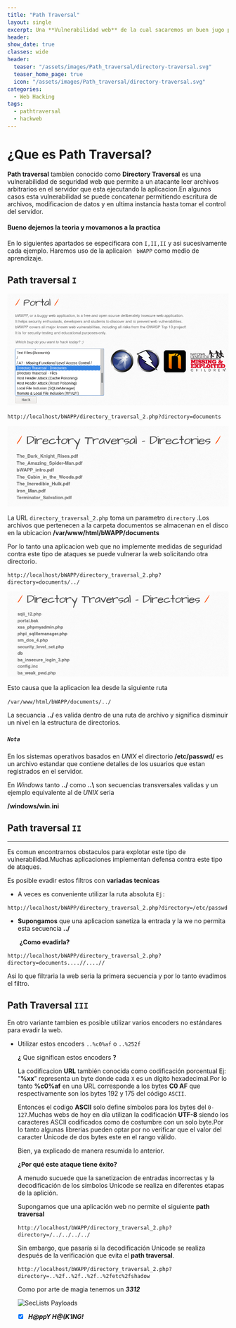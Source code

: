 ```yaml
---
title: "Path Traversal"
layout: single
excerpt: Una **Vulnerabilidad web** de la cual sacaremos un buen jugo para aprovechar datos sensibles del servidor...
header:
show_date: true
classes: wide
header:
  teaser: "/assets/images/Path_traversal/directory-traversal.svg"
  teaser_home_page: true
  icon: "/assets/images/Path_traversal/directory-traversal.svg"
categories:
  - Web Hacking
tags:
  - pathtraversal
  - hackweb
---
```


# ¿Que es Path Traversal?

**Path traversal** tambien conocido como **Directory Traversal** es una vulnerabilidad de seguridad web que permite a un atacante leer archivos arbitrarios en el servidor que esta ejecutando la aplicacion.En algunos casos esta vulnerabilidad se puede concatenar permitiendo escritura de archivos, modificacion de datos y en ultima instancia hasta tomar el control del servidor.

#### Bueno dejemos la teoria y movamonos a la practica

En lo siguientes apartados se especificara con `I,II,II` y asi sucesivamente cada ejemplo. Haremos uso de la aplicaion ` bWAPP` como medio de aprendizaje.

## Path traversal `I`

![](/assets/images/Path_traversal/1.png)        

```http
http://localhost/bWAPP/directory_traversal_2.php?directory=documents
```

![](/assets/images/Path_traversal/2.png)      

 La URL `directory_traversal_2.php` toma un parametro  `directory` .Los archivos que pertenecen a la carpeta documentos  se almacenan en el disco en la ubicacion **/var/www/html/bWAPP/documents**

Por lo tanto una aplicacion web que no implemente medidas de seguridad contra este tipo de ataques se puede vulnerar la web solicitando otra directorio.

```http
http://localhost/bWAPP/directory_traversal_2.php?directory=documents/../
```

![](/assets/images/Path_traversal/3.png)    

Esto causa que la aplicacion lea desde la siguiente ruta 

`/var/www/html/bWAPP/documents/../`

La secuancia **../** es valida dentro de una ruta de archivo y significa disminuir un nivel en la estructura de directorios.

##### `Nota`

En los sistemas operativos basados en *UNIX* el directorio **/etc/passwd/** es un archivo estandar que contiene detalles de los usuarios que estan registrados en el servidor.

En  *Windows* tanto **../** como **..\\** son secuencias transversales validas y un ejemplo equivalente al de *UNIX* seria

**/windows/win.ini**

## Path traversal `II`

---

Es comun encontrarnos obstaculos para explotar este tipo de vulnerabilidad.Muchas aplicaciones implementan defensa contra este tipo de ataques.

Es posible evadir estos filtros con **variadas tecnicas**

-  A veces es conveniente utilizar la ruta absoluta  `Ej:`

```http
http://localhost/bWAPP/directory_traversal_2.php?directory=/etc/passwd
```



- **Supongamos** que una aplicacion sanetiza la entrada y la we no permita esta secuencia **../**       

   ​                                                                 **¿Como evadirla​?**

```http
http://localhost/bWAPP/directory_traversal_2.php?directory=documents....//....//
```

Asi lo que filtraria la web seria la primera secuencia y por lo tanto evadimos el filtro.

## Path Traversal `III`

En otro variante tambien es posible utilizar  varios encoders no estándares para evadir  la web.

- Utilizar estos encoders `..%c0%af` o  `..%252f`

  **¿** Que significan estos encoders **?** 

  La codificacion **URL** también conocida como codificación porcentual  Ej: "**%xx**"  representa un byte donde cada `X` es un dígito hexadecimal.Por lo tanto **%c0%af**  en una URL corresponde a los bytes **C0  AF** que respectivamente son los bytes 192 y 175 del código `ASCII`.

  Entonces el codigo **ASCII** solo define símbolos para los bytes del `0-127`.Muchas webs de hoy en día utilizan la codificación **UTF-8** siendo los caracteres ASCII codificados como de costumbre con un solo byte.Por  lo tanto algunas librerias  pueden optar por no verificar que el valor del caracter Unicode de dos bytes este en el rango válido.

  Bien, ya explicado de manera resumida lo anterior.

  **¿Por qué este ataque tiene éxito?**

  A menudo sucuede que la sanetizacion de entradas incorrectas y la decodificación de los símbolos Unicode se realiza en diferentes etapas de la aplición.

  Supongamos que una aplicación web no permite el siguiente **path traversal**

  ```http
  http://localhost/bWAPP/directory_traversal_2.php?directory=/../../../../
  ```

  Sin embargo, que pasaría si la decodificación Unicode se realiza después de la verificación que evita el **path traversal**.

  ```http
  http://localhost/bWAPP/directory_traversal_2.php?directory=..%2f..%2f..%2f..%2fetc%2fshadow
  ```

  Como por arte de magia tenemos un ***3312***

  ![SecLists Payloads](https://github.com/danielmiessler/SecLists/tree/master/Fuzzing)  

  - [x] ***H@ppY H@(K1NG!***

  

   

